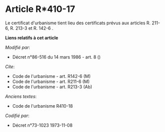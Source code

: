 # Article R*410-17

Le certificat d'urbanisme tient lieu des certificats prévus aux articles R. 211-6, R. 213-3 et R. 142-6 .

**Liens relatifs à cet article**

_Modifié par_:

  - Décret n°86-516 du 14 mars 1986 - art. 8 ()

_Cite_:

  - Code de l'urbanisme - art. R142-6 (M)
  - Code de l'urbanisme - art. R211-6 (M)
  - Code de l'urbanisme - art. R213-3 (Ab)

_Anciens textes_:

  - Code de l'urbanisme R410-18

_Codifié par_:

  - Décret n°73-1023 1973-11-08
